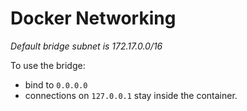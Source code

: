 # Docker Networking

*Default bridge subnet is 172.17.0.0/16*

To use the bridge:
* bind to `0.0.0.0`
* connections on `127.0.0.1` stay inside the container.
